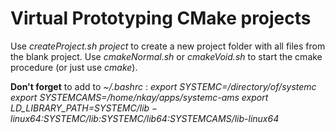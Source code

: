 # Virtual Prototyping CMake projects

Use  *createProject.sh  project*  to create a new project folder with all files from the blank project.
Use *cmakeNormal.sh* or *cmakeVoid.sh* to start the cmake procedure (or just use *cmake*).

**Don't forget** to add to *~/.bashrc* :
*export SYSTEMC=/directory/of/systemc* 
*export SYSTEMCAMS=/home/nkay/apps/systemc-ams*
*export LD_LIBRARY_PATH=$SYSTEMC/lib-linux64:$SYSTEMC/lib:$SYSTEMC/lib64:$SYSTEMCAMS/lib-linux64*
